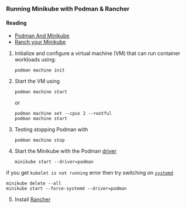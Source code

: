 ### Running Minikube with Podman & Rancher

#### Reading
- [Podman And Minikube](https://loopednetwork.medium.com/podman-and-minikube-a31069f2be7d)
- [Ranch your Minikube](https://0to1.nl/post/minikube-m1-rancher/)


1. Initialize and configure a virtual machine (VM) that can run container workloads using:

    ```shell
    podman machine init
    ```

2. Start the VM using
    ```shell
    podman machine start
    ```
    or 
    ```shell
    podman machine set --cpus 2 --rootful
    podman machine start
    ```

3. Testing stopping Podman with 

    ```shell
    podman machine stop
    ```
   
4. Start the Minikube with the Podman [driver](https://minikube.sigs.k8s.io/docs/drivers/)
    ```shell
    minikube start --driver=podman
    ```
  if you get `kubelet is not running` error then try switching on [`systemd`](https://documentation.suse.com/sle-micro/6.0/html/Micro-systemd-basics/index.html)

   ```shell
   minikube delete --all
   minikube start --force-systemd --driver=podman
   ```


5. Install [Rancher](https://www.rancher.com/products/rancher-desktop)

